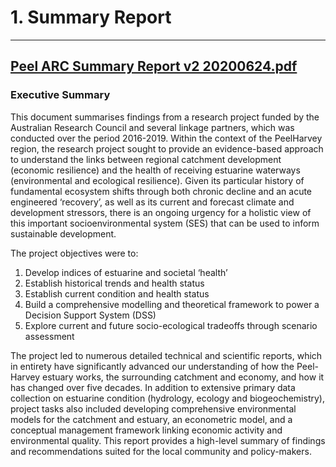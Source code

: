 # 1. Summary Report

---

## [Peel ARC Summary Report v2 20200624.pdf](https://github.com/AquaticEcoDynamics/Peel_ARC/blob/master/Documents/1.%20Summary%20Report/Peel%20ARC%20Summary%20Report%20v2%2020200624.pdf)

### Executive Summary

This document summarises findings from a research project funded by the Australian Research Council and several linkage partners, which was conducted over the period 2016-2019.  Within the context of the PeelHarvey region, the research project sought to provide an evidence-based approach to understand the links between regional catchment development (economic resilience) and the health of receiving estuarine waterways (environmental and ecological resilience). Given its particular history of fundamental ecosystem shifts through both chronic decline and an acute engineered ‘recovery’, as well as its current and forecast climate and development stressors, there is an ongoing urgency for a holistic view of this important socioenvironmental system (SES) that can be used to inform sustainable development.  

The project objectives were to: 
1. Develop indices of estuarine and societal ‘health’ 
2. Establish historical trends and health status  
3. Establish current condition and health status 
4. Build a comprehensive modelling and theoretical framework to power a Decision Support System (DSS) 
5. Explore current and future socio-ecological tradeoffs through scenario assessment 

The project led to numerous detailed technical and scientific reports, which in entirety have significantly advanced our understanding of how the Peel-Harvey estuary works, the surrounding catchment and economy, and how it has changed over five decades. In addition to extensive primary data collection on estuarine condition (hydrology, ecology and biogeochemistry), project tasks also included developing comprehensive environmental models for the catchment and estuary, an econometric model, and a conceptual management framework linking economic activity and environmental quality. This report provides a high-level summary of findings and recommendations suited for the local community and policy-makers. 

